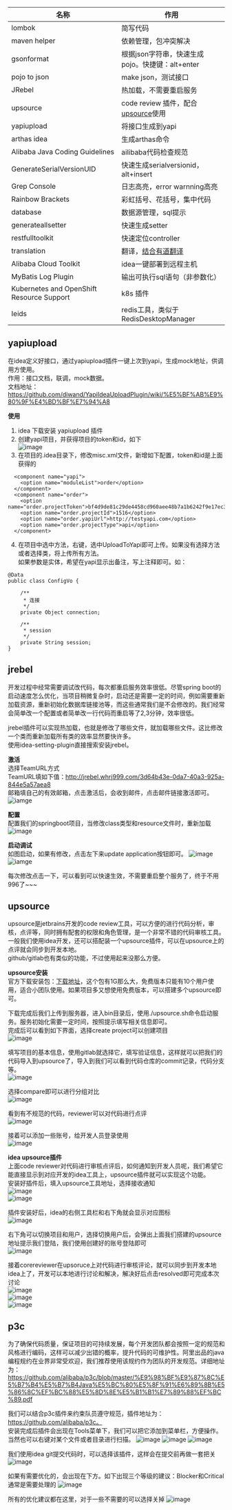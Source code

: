 | 名称  | 作用  |
| ------------ | ------------ |
| lombok | 简写代码 |
| maven helper | 依赖管理，包冲突解决 |
| gsonformat  |  根据json字符串，快速生成pojo。快捷键：alt+enter |
| pojo to json| make json，测试接口 |
| JRebel | 热加载，不需要重启服务 | 
| upsource | code review 插件，配合[upsource](https://www.jetbrains.com/help/upsource/getting-started.html)使用 |
| yapiupload | 将接口生成到yapi |    
| arthas idea | 生成arthas命令 | 
| Alibaba Java Coding Guidelines | ailibaba代码检查规范  |
| GenerateSerialVersionUID | 快速生成serialversionid，alt+insert |
| Grep Console | 日志高亮，error warnning高亮 |
| Rainbow Brackets | 彩虹括号、花括号，集中代码 |
| database | 数据源管理，sql提示 |
| generateallsetter | 快速生成setter |
| restfulltoolkit | 快速定位controller |
| translation | 翻译，[结合有道翻译](https://www.cnblogs.com/a8457013/p/7814279.html) |
| Alibaba Cloud Toolkit | idea一键部署到远程主机 |
| MyBatis Log Plugin | 输出可执行sql语句（非参数化）|
| Kubernetes and OpenShift Resource Support | k8s 插件 |
| Ieids | redis工具，类似于 RedisDesktopManager |

## yapiupload
在idea定义好接口，通过yapiupload插件一键上次到yapi，生成mock地址，供调用方使用。  
作用：接口文档，联调，mock数据。  
文档地址：https://github.com/diwand/YapiIdeaUploadPlugin/wiki/%E5%BF%AB%E9%80%9F%E4%BD%BF%E7%94%A8   

**使用**      
1. idea 下载安装 yapiupload 插件  
2. 创建yapi项目，并获得项目的token和id，如下  
![image](https://github.com/jmilktea/jmilktea/blob/master/%E5%B7%A5%E5%85%B7%E7%B1%BB/idea/images/yapiupload-1.png)  
3. 在项目的.idea目录下，修改misc.xml文件，新增如下配置，token和id是上面获得的  
```
  <component name="yapi">
    <option name="moduleList">order</option>
  </component>
  <component name="order">
    <option name="order.projectToken">bf4d9de81c29de4458cd960aee48b7a1b6242f9e17ec33b59ba53367fce028b4</option>
    <option name="order.projectId">1516</option>
    <option name="order.yapiUrl">http://testyapi.com</option>
    <option name="order.projectType">api</option>
  </component>
```
4. 在项目中选中方法，右键，选中UploadToYapi即可上传。如果没有选择方法或者选择类，将上传所有方法。  
如果参数是实体，希望在yapi显示出备注，写上注释即可。如：
```
@Data
public class ConfigVo {

	/**
	 * 连接
	 */
	private Object connection;

	/**
	 * session
	 */
	private String session;
}
```


## jrebel    
开发过程中经常需要调试改代码，每次都重启服务效率很低。尽管spring boot的启动速度怎么优化，当项目稍微复杂时，启动还是需要一定的时间，例如需要重新加载资源，重新初始化数据库链接池等，而这些通常我们是不会修改的。我们经常会简单改一个配置或者简单改一行代码而重启等了2,3分钟，效率很低。  

jrebel插件可以实现热加载，也就是修改了哪些文件，就加载哪些文件。这比修改一个类而重新加载所有类的效率显然要快许多。  
使用idea-setting-plugin直接搜索安装jrebel。

**激活**   
选择TeamURL方式  
TeamURL填如下值：http://jrebel.whrj999.com/3d64b43e-0da7-40a3-925a-844e5a57aea8   
邮箱填自己的有效邮箱，点击激活后，会收到邮件，点击邮件链接激活即可。  
![iamge](https://github.com/jmilktea/jmilktea/blob/master/%E5%B7%A5%E5%85%B7%E7%B1%BB/idea/images/jrebel-1.png)  

**配置**    
配置我们的springboot项目，当修改class类型和resource文件时，重新加载   
![image](https://github.com/jmilktea/jmilktea/blob/master/%E5%B7%A5%E5%85%B7%E7%B1%BB/idea/images/jrebel-2.png)  

**启动调试**    
如图启动，如果有修改，点击左下来update application按钮即可。
![image](https://github.com/jmilktea/jmilktea/blob/master/%E5%B7%A5%E5%85%B7%E7%B1%BB/idea/images/jrebel-4.png)  
![iamge](https://github.com/jmilktea/jmilktea/blob/master/%E5%B7%A5%E5%85%B7%E7%B1%BB/idea/images/jrebel-3.png)  

每次修改点击一下，可以看到可以快速生效，不需要重启整个服务了，终于不用996了~~~

## upsource
upsource是jetbrains开发的code review工具，可以方便的进行代码分析，审核，点评等，同时拥有配套的权限和角色管理，是一个非常不错的代码审核工具。  
一般我们使用idea开发，还可以搭配装一个upsource插件，可以在upsource上的点评就会同步到开发本地。  
github/gitlab也有类似的功能，不过使用起来没那么方便。  

**upsource安装**    
官方下载安装包：[下载地址](https://www.jetbrains.com/upsource/)，这个包有1G那么大，免费版本只能有10个用户使用，适合小团队使用。如果项目多又想使用免费版本，可以搭建多个upsource即可。

下载完成后我们上传到服务器，进入bin目录后，使用./upsource.sh命令启动服务。服务初始化需要一定时间，按照提示填写相关信息即可。  
完成后可以看到如下界面，选择create project可以创建项目  
![image](https://github.com/jmilktea/jmilktea/blob/master/%E5%B7%A5%E5%85%B7%E7%B1%BB/idea/images/upsource-1.png)  

填写项目的基本信息，使用gitlab就选择它，填写验证信息，这样就可以把我们的代码导入到upsource了，导入到我们可以看到代码仓库的commit记录，代码分支等。    
![image](https://github.com/jmilktea/jmilktea/blob/master/%E5%B7%A5%E5%85%B7%E7%B1%BB/idea/images/upsource-2.png)  

选择compare即可以进行分组对比  
![image](https://github.com/jmilktea/jmilktea/blob/master/%E5%B7%A5%E5%85%B7%E7%B1%BB/idea/images/upsource-3.png)  

看到有不规范的代码，reviewer可以对代码进行点评  
![image](https://github.com/jmilktea/jmilktea/blob/master/%E5%B7%A5%E5%85%B7%E7%B1%BB/idea/images/upsource-4.png)  

接着可以添加一些账号，给开发人员登录使用  
![image](https://github.com/jmilktea/jmilktea/blob/master/%E5%B7%A5%E5%85%B7%E7%B1%BB/idea/images/upsource-5.png)  

**idea upsource插件**     
上面code reviewer对代码进行审核点评后，如何通知到开发人员呢，我们希望它能直接显示到对应开发的idea工具上，upsource插件就可以实现这个功能。  
安装好插件后，填入upsource工具地址，选择接收通知    
![image](https://github.com/jmilktea/jmilktea/blob/master/%E5%B7%A5%E5%85%B7%E7%B1%BB/idea/images/upsource-6.png)  
![image](https://github.com/jmilktea/jmilktea/blob/master/%E5%B7%A5%E5%85%B7%E7%B1%BB/idea/images/upsource-7.png)  

插件安装好后，idea的右侧工具栏和右下角就会显示对应图标  
![image](https://github.com/jmilktea/jmilktea/blob/master/%E5%B7%A5%E5%85%B7%E7%B1%BB/idea/images/upsource-8.png)  

右下角可以切换项目和用户，选择切换用户后，会弹出上面我们搭建的upsource地址提示我们登陆，我们使用创建好的账号登陆即可  
![image](https://github.com/jmilktea/jmilktea/blob/master/%E5%B7%A5%E5%85%B7%E7%B1%BB/idea/images/upsource-9.png)  

接着corereviewer在upsoruce上对代码进行审核评论，就可以同步到开发本地idea上了，开发可以本地进行讨论和解决，解决好后点击resolved即可完成本次讨论  
![image](https://github.com/jmilktea/jmilktea/blob/master/%E5%B7%A5%E5%85%B7%E7%B1%BB/idea/images/upsoruce-10.png)  
![image](https://github.com/jmilktea/jmilktea/blob/master/%E5%B7%A5%E5%85%B7%E7%B1%BB/idea/images/upsource-11.png)  
![image](https://github.com/jmilktea/jmilktea/blob/master/%E5%B7%A5%E5%85%B7%E7%B1%BB/idea/images/upsource-12.png)  


## p3c      
为了确保代码质量，保证项目的可持续发展，每个开发团队都会按照一定的规范和风格进行编码，这样可以减少出错的概率，提升代码的可维护性。阿里出品的java编程规约在业界非常受欢迎，我们推荐使用该规约作为团队的开发规范。详细地址为：https://github.com/alibaba/p3c/blob/master/%E9%98%BF%E9%87%8C%E5%B7%B4%E5%B7%B4Java%E5%BC%80%E5%8F%91%E6%89%8B%E5%86%8C%EF%BC%88%E5%8D%8E%E5%B1%B1%E7%89%88%EF%BC%89.pdf  

我们可以结合p3c插件来约束队员遵守规范，插件地址为：https://github.com/alibaba/p3c。     
安装完成后插件会出现在Tools菜单下，我们可以把它添加到菜单栏，方便操作。当然也可以右键对某个文件或者目录进行扫描。
![image](https://github.com/jmilktea/jmilktea/blob/master/%E5%B7%A5%E5%85%B7%E7%B1%BB/idea/images/p3c-1.png)
![image](https://github.com/jmilktea/jmilktea/blob/master/%E5%B7%A5%E5%85%B7%E7%B1%BB/idea/images/p3c-2.png)
![image](https://github.com/jmilktea/jmilktea/blob/master/%E5%B7%A5%E5%85%B7%E7%B1%BB/idea/images/p3c-3.png)

我们使用idea git提交代码时，可以选择该插件，这样会在提交前再做一套把关
![image](https://github.com/jmilktea/jmilktea/blob/master/%E5%B7%A5%E5%85%B7%E7%B1%BB/idea/images/p3c-4.png)

如果有需要优化的，会出现在下方。如下出现三个等级的建议：Blocker和Critical通常是需要处理的
![image](https://github.com/jmilktea/jmilktea/blob/master/%E5%B7%A5%E5%85%B7%E7%B1%BB/idea/images/p3c-5.png)

所有的优化建议都在这里，对于一些不需要的可以选择关掉
![image](https://github.com/jmilktea/jmilktea/blob/master/%E5%B7%A5%E5%85%B7%E7%B1%BB/idea/images/p3c-6.png)    


